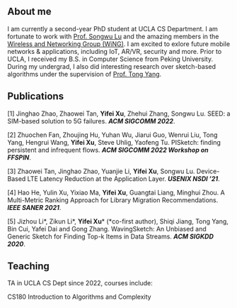 ## About me


I am currently a second-year PhD student at UCLA CS Department. I am fortunate to work with [Prof. Songwu Lu](http://web.cs.ucla.edu/~slu/) and the amazing members in the [Wireless and Networking Group (WiNG)](http://metro.cs.ucla.edu). I am excited to exlore future mobile networks & applications, including IoT, AR/VR, security and more. Prior to UCLA, I received my B.S. in Computer Science from Peking University. During my undergrad, I also did interesting research over sketch-based algorithms under the supervision of [Prof. Tong Yang](http://net.pku.edu.cn/~yangtong/).


## Publications


[1] Jinghao Zhao, Zhaowei Tan, **Yifei Xu**, Zhehui Zhang, Songwu Lu. SEED: a SIM-based solution to 5G failures. ***ACM SIGCOMM 2022***.

[2] Zhuochen Fan, Zhoujing Hu, Yuhan Wu, Jiarui Guo, Wenrui Liu, Tong Yang, Hengrui Wang, **Yifei Xu**, Steve Uhlig, Yaofeng Tu. PISketch: finding persistent and infrequent flows. ***ACM SIGCOMM 2022 Workshop on FFSPIN***.

[3] Zhaowei Tan, Jinghao Zhao, Yuanjie Li, **Yifei Xu**, Songwu Lu. Device-Based LTE Latency Reduction at the Application Layer. ***USENIX NSDI ’21***.

[4] Hao He, Yulin Xu, Yixiao Ma, **Yifei Xu**, Guangtai Liang, Minghui Zhou. A Multi-Metric Ranking Approach for Library Migration Recommendations. ***IEEE SANER 2021***.

[5] Jizhou Li\*, Zikun Li\*, **Yifei Xu**\* (\*co-first author), Shiqi Jiang, Tong Yang, Bin Cui, Yafei Dai and Gong Zhang. WavingSketch: An Unbiased and Generic Sketch for Finding Top-k Items in Data Streams. ***ACM SIGKDD 2020***.


## Teaching


TA in UCLA CS Dept since 2022, courses include:

CS180 Introduction to Algorithms and Complexity
